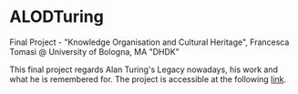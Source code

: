 # ALODTuring

Final Project - "Knowledge Organisation and Cultural Heritage", Francesca Tomasi @ University of Bologna, MA "DHDK"

This final project regards Alan Turing's Legacy nowadays, his work and what he is remembered for. 
The project is accessible at the following [link](https://amt-legacy.github.io/ALODTuring/).

